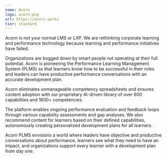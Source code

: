 ```yaml
---
name: Acorn
logo: acorn.png
url: https://acorn.works
tier: standard
---
```


Acorn is not your normal LMS or LXP. We are rethinking corporate learning and performance technology because learning and performance initiatives have failed.
 
Organizations are bogged down by smart people not operating at their full potential. Acorn is pioneering the Performance Learning Management System (PLMS) so that learners know how to be successful in their roles and leaders can have productive performance conversations with an accurate development plan.
 
Acorn eliminates unmanageable competency spreadsheets and ensures content adoption with our proprietary AI-driven library of over 600 capabilities and 1600+ competencies.
 
The platform enables ongoing performance evaluation and feedback loops through various capability assessments and gap analyses. We also recommend content for learners based on their defined capabilities, autonomously creating personalized development plans for all learners.
 
Acorn PLMS envisions a world where leaders have objective and productive conversations about performance, learners see what they need to have an impact, and organizations support every learner with a development plan from day one.

